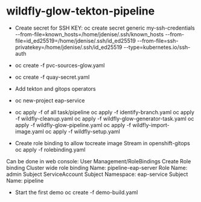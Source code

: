 # wildfly-glow-tekton-pipeline

* Create secret for SSH KEY:
oc create secret generic my-ssh-credentials --from-file=known_hosts=/home/jdenise/.ssh/known_hosts --from-file=id_ed25519=/home/jdenise/.ssh/id_ed25519 --from-file=ssh-privatekey=/home/jdenise/.ssh/id_ed25519 --type=kubernetes.io/ssh-auth

* oc create -f pvc-sources-glow.yaml

* oc create -f quay-secret.yaml

* Add tekton and gitops operators

* oc new-project eap-service

* oc apply -f of all task/pipeline
oc apply -f identify-branch.yaml
oc apply -f wildfly-cleanup.yaml
oc apply -f wildfly-glow-generator-task.yaml
oc apply -f wildfly-glow-pipeline.yaml
oc apply -f wildfly-import-image.yaml
oc apply -f wildfly-setup.yaml

* Create role binding to allow tocreate image Stream in openshift-gitops
oc apply -f rolebinding.yaml

Can be done in web console:
User Management/RoleBindings
Create Role binding
Cluster wide role binding
Name: pipeline-eap-server
Role Name: admin
Subject ServiceAccount
Subject Namespace: eap-service
Subject Name: pipeline

* Start the first demo
oc create -f demo-build.yaml